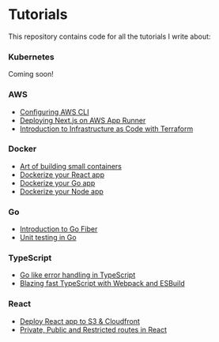 # Tutorials

This repository contains code for all the tutorials I write about:

### Kubernetes

Coming soon!

### AWS

- [Configuring AWS CLI](https://dev.to/karanpratapsingh/configuring-aws-cli-1b2a)
- [Deploying Next.js on AWS App Runner](https://dev.to/karanpratapsingh/deploying-next-js-on-aws-app-runner-mhj)
- [Introduction to Infrastructure as Code with Terraform](https://dev.to/karanpratapsingh/introduction-to-infrastructure-as-code-with-terraform-4f29)

### Docker

- [Art of building small containers](https://dev.to/karanpratapsingh/art-of-building-small-containers-3g6c)
- [Dockerize your React app](https://dev.to/karanpratapsingh/dockerize-your-react-app-4j2e)
- [Dockerize your Go app](https://dev.to/karanpratapsingh/dockerize-your-go-app-46pp)
- [Dockerize your Node app](https://dev.to/karanpratapsingh/dockerize-node-application-222k)

### Go

- [Introduction to Go Fiber](https://dev.to/karanpratapsingh/introduction-to-go-fiber-2m0a)
- [Unit testing in Go](https://dev.to/karanpratapsingh/unit-testing-in-go-b19)

### TypeScript

- [Go like error handling in TypeScript](https://dev.to/karanpratapsingh/go-like-error-handling-in-typescript-4plm)
- [Blazing fast TypeScript with Webpack and ESBuild](https://dev.to/karanpratapsingh/blazing-fast-typescript-with-webpack-and-esbuild-4mhh)

### React

- [Deploy React app to S3 & Cloudfront](https://dev.to/karanpratapsingh/deploy-react-app-to-s3-cloudfront-1cao)
- [Private, Public and Restricted routes in React](https://dev.to/karanpratapsingh/private-public-and-restricted-routes-in-react-42ff)
